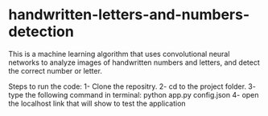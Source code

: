 # handwritten-letters-and-numbers-detection
This is a machine learning algorithm that uses convolutional neural networks to analyze images of handwritten numbers and letters, and detect the correct number or letter.

Steps to run the code:
1- Clone the repositry.
2- cd to the project folder.
3- type the following command in terminal: python app.py config.json
4- open the localhost link that will show to test the application
